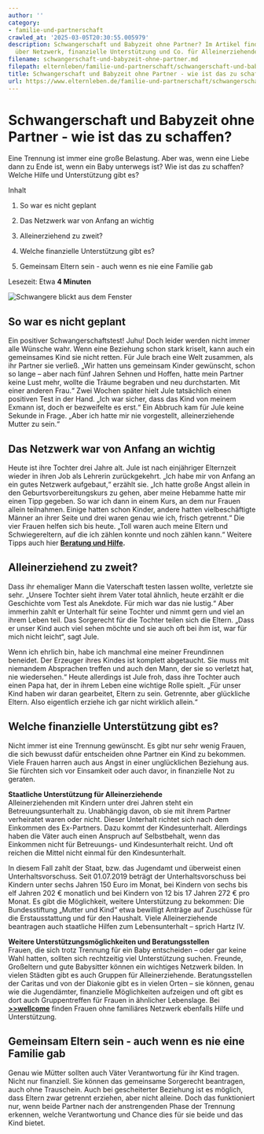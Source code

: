 ```yaml
---
author: ''
category:
- familie-und-partnerschaft
crawled_at: '2025-03-05T20:30:55.005979'
description: Schwangerschaft und Babyzeit ohne Partner? Im Artikel findet Ihr alles
  über Netzwerk, finanzielle Unterstützung und Co. für Alleinerziehende.
filename: schwangerschaft-und-babyzeit-ohne-partner.md
filepath: elternleben/familie-und-partnerschaft/schwangerschaft-und-babyzeit-ohne-partner.md
title: Schwangerschaft und Babyzeit ohne Partner - wie ist das zu schaffen?
url: https://www.elternleben.de/familie-und-partnerschaft/schwangerschaft-und-babyzeit-ohne-partner/
---
```


#  Schwangerschaft und Babyzeit ohne Partner - wie ist das zu schaffen?

Eine Trennung ist immer eine große Belastung. Aber was, wenn eine Liebe dann
zu Ende ist, wenn ein Baby unterwegs ist? Wie ist das zu schaffen? Welche
Hilfe und Unterstützung gibt es?

Inhalt

1. So war es nicht geplant

2. Das Netzwerk war von Anfang an wichtig

3. Alleinerziehend zu zweit?

4. Welche finanzielle Unterstützung gibt es?

5. Gemeinsam Eltern sein - auch wenn es nie eine Familie gab

Lesezeit: Etwa **4 Minuten**

![Schwangere blickt aus dem
Fenster](/fileadmin/_processed_/7/e/csm_Ohne_Partner_in_der_Schwangerschaft_f5a8502d64.jpg)

##  So war es nicht geplant

Ein positiver Schwangerschaftstest! Juhu! Doch leider werden nicht immer alle
Wünsche wahr. Wenn eine Beziehung schon stark kriselt, kann auch ein
gemeinsames Kind sie nicht retten. Für Jule brach eine Welt zusammen, als ihr
Partner sie verließ. „Wir hatten uns gemeinsam Kinder gewünscht, schon so
lange – aber nach fünf Jahren Sehnen und Hoffen, hatte mein Partner keine Lust
mehr, wollte die Träume begraben und neu durchstarten. Mit einer anderen
Frau.“ Zwei Wochen später hielt Jule tatsächlich einen positiven Test in der
Hand. „Ich war sicher, dass das Kind von meinem Exmann ist, doch er
bezweifelte es erst.“ Ein Abbruch kam für Jule keine Sekunde in Frage. „Aber
ich hatte mir nie vorgestellt, alleinerziehende Mutter zu sein.“

##  Das Netzwerk war von Anfang an wichtig

Heute ist ihre Tochter drei Jahre alt. Jule ist nach einjähriger Elternzeit
wieder in ihren Job als Lehrerin zurückgekehrt. „Ich habe mir von Anfang an
ein gutes Netzwerk aufgebaut,“ erzählt sie. „Ich hatte große Angst allein in
den Geburtsvorbereitungskurs zu gehen, aber meine Hebamme hatte mir einen Tipp
gegeben. So war ich dann in einem Kurs, an dem nur Frauen allein teilnahmen.
Einige hatten schon Kinder, andere hatten vielbeschäftigte Männer an ihrer
Seite und drei waren genau wie ich, frisch getrennt.“ Die vier Frauen helfen
sich bis heute. „Toll waren auch meine Eltern und Schwiegereltern, auf die ich
zählen konnte und noch zählen kann.“ Weitere Tipps auch hier **[Beratung und
Hilfe](https://www.elternleben.de/baby/beratung-und-hilfe-babyeltern/).**

##  Alleinerziehend zu zweit?

Dass ihr ehemaliger Mann die Vaterschaft testen lassen wollte, verletzte sie
sehr. „Unsere Tochter sieht ihrem Vater total ähnlich, heute erzählt er die
Geschichte vom Test als Anekdote. Für mich war das nie lustig.“ Aber immerhin
zahlt er Unterhalt für seine Tochter und nimmt gern und viel an ihrem Leben
teil. Das Sorgerecht für die Tochter teilen sich die Eltern. „Dass er unser
Kind auch viel sehen möchte und sie auch oft bei ihm ist, war für mich nicht
leicht“, sagt Jule.  
  
Wenn ich ehrlich bin, habe ich manchmal eine meiner Freundinnen beneidet. Der
Erzeuger ihres Kindes ist komplett abgetaucht. Sie muss mit niemandem
Absprachen treffen und auch den Mann, der sie so verletzt hat, nie
wiedersehen.“ Heute allerdings ist Jule froh, dass ihre Tochter auch einen
Papa hat, der in ihrem Leben eine wichtige Rolle spielt. „Für unser Kind haben
wir daran gearbeitet, Eltern zu sein. Getrennte, aber glückliche Eltern. Also
eigentlich erziehe ich gar nicht wirklich allein.“

##  Welche finanzielle Unterstützung gibt es?

Nicht immer ist eine Trennung gewünscht. Es gibt nur sehr wenig Frauen, die
sich bewusst dafür entscheiden ohne Partner ein Kind zu bekommen. Viele Frauen
harren auch aus Angst in einer unglücklichen Beziehung aus. Sie fürchten sich
vor Einsamkeit oder auch davor, in finanzielle Not zu geraten.  
  
**Staatliche Unterstützung für Alleinerziehende**  
Alleinerziehenden mit Kindern unter drei Jahren steht ein Betreuungsunterhalt
zu. Unabhängig davon, ob sie mit ihrem Partner verheiratet waren oder nicht.
Dieser Unterhalt richtet sich nach dem Einkommen des Ex-Partners. Dazu kommt
der Kindesunterhalt. Allerdings haben die Väter auch einen Anspruch auf
Selbstbehalt, wenn das Einkommen nicht für Betreuungs- und Kindesunterhalt
reicht. Und oft reichen die Mittel nicht einmal für den Kindesunterhalt.  
  
In diesem Fall zahlt der Staat, bzw. das Jugendamt und überweist einen
Unterhaltsvorschuss. Seit 01.07.2019 beträgt der Unterhaltsvorschuss bei
Kindern unter sechs Jahren 150 Euro im Monat, bei Kindern von sechs bis elf
Jahren 202 € monatlich und bei Kindern von 12 bis 17 Jahren 272 € pro Monat.
Es gibt die Möglichkeit, weitere Unterstützung zu bekommen: Die Bundesstiftung
„Mutter und Kind“ etwa bewilligt Anträge auf Zuschüsse für die Erstausstattung
und für den Haushalt. Viele Alleinerziehende beantragen auch staatliche Hilfen
zum Lebensunterhalt – sprich Hartz IV.  
  
**Weitere Unterstützungsmöglichkeiten und Beratungsstellen**  
Frauen, die sich trotz Trennung für ein Baby entscheiden – oder gar keine Wahl
hatten, sollten sich rechtzeitig viel Unterstützung suchen. Freunde,
Großeltern und gute Babysitter können ein wichtiges Netzwerk bilden. In vielen
Städten gibt es auch Gruppen für Alleinerziehende. Beratungsstellen der
Caritas und von der Diakonie gibt es in vielen Orten – sie können, genau wie
die Jugendämter, finanzielle Möglichkeiten aufzeigen und oft gibt es dort auch
Gruppentreffen für Frauen in ähnlicher Lebenslage. Bei
**[>>wellcome](http://www.wellcome.de)** finden Frauen ohne familiäres
Netzwerk ebenfalls Hilfe und Unterstützung.

##  Gemeinsam Eltern sein - auch wenn es nie eine Familie gab

Genau wie Mütter sollten auch Väter Verantwortung für ihr Kind tragen. Nicht
nur finanziell. Sie können das gemeinsame Sorgerecht beantragen, auch ohne
Trauschein. Auch bei gescheiterter Beziehung ist es möglich, dass Eltern zwar
getrennt erziehen, aber nicht alleine. Doch das funktioniert nur, wenn beide
Partner nach der anstrengenden Phase der Trennung erkennen, welche
Verantwortung und Chance dies für sie beide und das Kind bietet.

